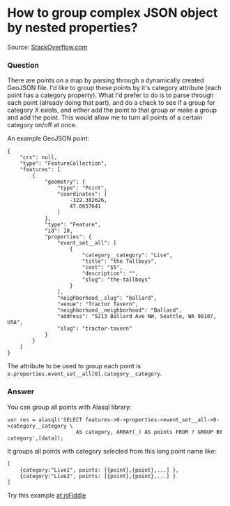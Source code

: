 # How to group complex JSON object by nested properties?

Source: [StackOverflow.com](http://stackoverflow.com/questions/8706735/group-map-points-by-their-category-in-javascript/27619062#27619062)

### Question

There are points on a map by parsing through a dynamically created GeoJSON file.  I'd like to group these points by it's category attribute (each point has a category property). What I'd prefer to do is to parse through each point (already doing that part), and do a check to see if a group for category X exists, and either add the point to that group or make a group and add the point.  This would allow me to turn all points of a certain category on/off at once.  

An example GeoJSON point:

    {
        "crs": null,
        "type": "FeatureCollection",
        "features": [
            {
                "geometry": {
                    "type": "Point",
                    "coordinates": [
                        -122.382626,
                        47.6657641
                    ]
                },
                "type": "Feature",
                "id": 18,
                "properties": {
                    "event_set__all": [
                        {
                            "category__category": "Live",
                            "title": "the Tallboys",
                            "cost": "$5",
                            "description": "",
                            "slug": "the-tallboys"
                        }
                    ],
                    "neighborhood__slug": "ballard",
                    "venue": "Tractor Tavern",
                    "neighborhood__neighborhood": "Ballard",
                    "address": "5213 Ballard Ave NW, Seattle, WA 98107, USA",
                    "slug": "tractor-tavern"
                }
            }
        ]
    }

The attribute to be used to group each point is `e.properties.event_set__all[0].category__category`.

### Answer

You can group all points with Alasql library:

    var res = alasql('SELECT features->0->properties->event_set__all->0->category__category \
                          AS category, ARRAY(_) AS points FROM ? GROUP BY category',[data]);

It groups all points with category selected from this long point name like:

    [
        {category:"Live1", points: [{point},{point},...] },
        {category:"Live2", points: [{point},{point},...] }
    ]

Try this example [at jsFiddle](http://jsfiddle.net/agershun/2c8njgqw/2/)